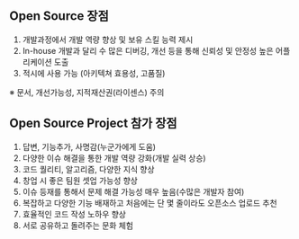 ## Open Source 장점

1. 개발과정에서 개발 역량 향상 및 보유 스킬 능력 제시
2. In-house 개발과 달리 수 많은 디버깅, 개선 등을 통해 신뢰성 및 안정성 높은 어플리케이션 도출
3. 적시에 사용 가능 (아키텍쳐 효용성, 고품질)

※ 문서, 개선가능성, 지적재산권(라이센스) 주의





## Open Source Project 참가 장점

1. 답변, 기능추가, 사명감(누군가에게 도움)
2. 다양한 이슈 해결을 통한 개발 역량 강화(개발 실력 상승)
3. 코드 퀄리티, 알고리즘, 다양한 지식 향상
4. 창업 시 좋은 팀원 셋업 가능성 향상
5. 이슈 등재를 통해서 문제 해결 가능성 매우 높음(수많은 개발자 참여)
6. 복잡하고 다양한 기능 배재하고 처음에는 단 몇 줄이라도 오픈소스 업로드 추천
7. 효율적인 코드 작성 노하우 향상
8. 서로 공유하고 돌려주는 문화 체험
